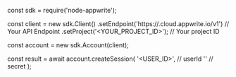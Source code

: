 const sdk = require('node-appwrite');

const client = new sdk.Client()
    .setEndpoint('https://<REGION>.cloud.appwrite.io/v1') // Your API Endpoint
    .setProject('<YOUR_PROJECT_ID>'); // Your project ID

const account = new sdk.Account(client);

const result = await account.createSession(
    '<USER_ID>', // userId
    '<SECRET>' // secret
);
